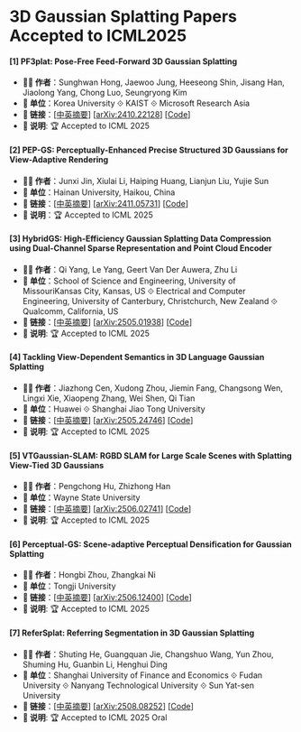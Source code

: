 # 3D Gaussian Splatting Papers Accepted to ICML2025


#### [1] PF3plat: Pose-Free Feed-Forward 3D Gaussian Splatting
- **🧑‍🔬 作者**：Sunghwan Hong, Jaewoo Jung, Heeseong Shin, Jisang Han, Jiaolong Yang, Chong Luo, Seungryong Kim
- **🏫 单位**：Korea University ⟐ KAIST ⟐ Microsoft Research Asia
- **🔗 链接**：[[中英摘要](./abs/2410.22128.md)] [[arXiv:2410.22128](https://arxiv.org/abs/2410.22128)] [[Code](https://github.com/cvlab-kaist/PF3plat)]
- **📝 说明**: 🏆 Accepted to ICML 2025

#### [2] PEP-GS: Perceptually-Enhanced Precise Structured 3D Gaussians for View-Adaptive Rendering
- **🧑‍🔬 作者**：Junxi Jin, Xiulai Li, Haiping Huang, Lianjun Liu, Yujie Sun
- **🏫 单位**：Hainan University, Haikou, China
- **🔗 链接**：[[中英摘要](./abs/2411.05731.md)] [[arXiv:2411.05731](https://arxiv.org/abs/2411.05731)] [[Code](https://github.com/cvlab-kaist/PF3plat)]
- **📝 说明**：🏆 Accepted to ICML 2025

#### [3] HybridGS: High-Efficiency Gaussian Splatting Data Compression using Dual-Channel Sparse Representation and Point Cloud Encoder
- **🧑‍🔬 作者**：Qi Yang, Le Yang, Geert Van Der Auwera, Zhu Li
- **🏫 单位**：School of Science and Engineering, University of MissouriKansas City, Kansas, US ⟐ Electrical and Computer Engineering, University of Canterbury, Christchurch, New Zealand ⟐ Qualcomm, California, US
- **🔗 链接**：[[中英摘要](../abs/2505.01938.md)] [[arXiv:2505.01938](https://arxiv.org/abs/2505.01938)] [[Code](https://github.com/Qi-Yangsjtu/HybridGS)]
- **📝 说明**: 🏆 Accepted to ICML 2025

#### [4] Tackling View-Dependent Semantics in 3D Language Gaussian Splatting
- **🧑‍🔬 作者**：Jiazhong Cen, Xudong Zhou, Jiemin Fang, Changsong Wen, Lingxi Xie, Xiaopeng Zhang, Wei Shen, Qi Tian
- **🏫 单位**：Huawei ⟐ Shanghai Jiao Tong University
- **🔗 链接**：[[中英摘要](./abs/2505.24746.md)] [[arXiv:2505.24746](https://arxiv.org/abs/2505.24746)] [[Code](https://github.com/SJTU-DeepVisionLab/LaGa)]
- **📝 说明**: 🏆 Accepted to ICML 2025

#### [5] VTGaussian-SLAM: RGBD SLAM for Large Scale Scenes with Splatting View-Tied 3D Gaussians
- **🧑‍🔬 作者**：Pengchong Hu, Zhizhong Han
- **🏫 单位**：Wayne State University
- **🔗 链接**：[[中英摘要](./abs/2506.02741.md)] [[arXiv:2506.02741](https://arxiv.org/abs/2506.02741)] [[Code](https://github.com/MachinePerceptionLab/VTGaussian-SLAM)]
- **📝 说明**: 🏆 Accepted to ICML 2025

#### [6] Perceptual-GS: Scene-adaptive Perceptual Densification for Gaussian Splatting
- **🧑‍🔬 作者**：Hongbi Zhou, Zhangkai Ni
- **🏫 单位**：Tongji University
- **🔗 链接**：[[中英摘要](./abs/2506.12400.md)] [[arXiv:2506.12400](https://arxiv.org/abs/2506.12400)] [[Code](https://github.com/eezkni/Perceptual-GS)]
- **📝 说明**: 🏆 Accepted to ICML 2025

#### [7] ReferSplat: Referring Segmentation in 3D Gaussian Splatting
- **🧑‍🔬 作者**：Shuting He, Guangquan Jie, Changshuo Wang, Yun Zhou, Shuming Hu, Guanbin Li, Henghui Ding
- **🏫 单位**：Shanghai University of Finance and Economics ⟐ Fudan University ⟐ Nanyang Technological University ⟐ Sun Yat-sen University
- **🔗 链接**：[[中英摘要](./abs/2508.08252.md)] [[arXiv:2508.08252](https://arxiv.org/abs/2508.08252)] [[Code](https://github.com/heshuting555/ReferSplat)]
- **📝 说明**: 🏆 Accepted to ICML 2025 Oral
